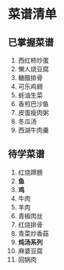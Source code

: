 # 菜谱清单

## 已掌握菜谱

1. 西红柿炒蛋
2. 懒人烧豆腐
3. 糖醋排骨
4. 可乐鸡翅
5. 蚝油生菜
6. 香煎巴沙鱼
7. 皮蛋瘦肉粥
8. 冬瓜汤
9. 西湖牛肉羹



## 待学菜谱

1. 红烧蹄膀
2. **鱼**
3. **鸡**
4. 牛肉
5. 羊肉
6. 青椒肉丝
7. 红烧排骨
8. 青菜炒香菇
9. **炖汤系列** 
10. 麻婆豆腐
11. 回锅肉



